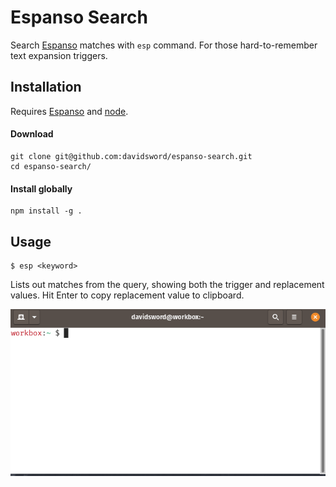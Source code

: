 # Espanso Search

Search [Espanso](https://espanso.org) matches with `esp` command. For those hard-to-remember text expansion triggers.

## Installation

Requires [Espanso](https://espanso.org) and [node](https://nodejs.org/).

#### Download

```
git clone git@github.com:davidsword/espanso-search.git
cd espanso-search/
```

#### Install globally

```
npm install -g .
```

## Usage 

```
$ esp <keyword> 
```

Lists out matches from the query, showing both the trigger and replacement values. Hit Enter to copy replacement value to clipboard.

![](assets/demo.gif)